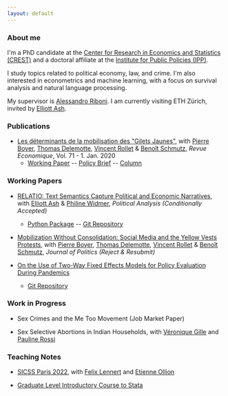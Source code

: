 ```yaml
---
layout: default
---
```


### About me

I'm a PhD candidate at the [Center for Research in Economics and Statistics (CREST)](http://crest.science/) and a doctoral affiliate at the [Institute for Public Policies (IPP)](https://www.ipp.eu/). 

I study topics related to political economy, law, and crime. I'm also interested in econometrics and machine learning, with a focus on survival analysis and natural language processing.

My supervisor is [Alessandro Riboni](https://sites.google.com/site/alessandroriboni/). I am currently visiting ETH Zürich, invited by [Elliott Ash](https://elliottash.com/).

### Publications

- [Les déterminants de la mobilisation des "Gilets Jaunes"](https://www.cairn.info/revue-economique-2020-1-page-109.htm), with [Pierre Boyer](https://pierrecboyer.com/), [Thomas Delemotte](http://thomas.delemotte.fr/index.html), [Vincent Rollet](https://sites.google.com/site/vjrollet/home) & [Benoît Schmutz](https://sites.google.com/site/benoitschmutz/), *Revue Economique*, Vol. 71 - 1. Jan. 2020
  - [Working Paper](http://crest.science/RePEc/wpstorage/2019-06.pdf) -- [Policy Brief](https://www.lemonde.fr/idees/article/2019/11/15/entre-facebook-et-le-rond-point-la-double-originalite-du-mouvement-des-gilets-jaunes_6019218_3232.html#xtor=AL-32280270) -- [Column](https://www.lemonde.fr/idees/article/2019/11/15/entre-facebook-et-le-rond-point-la-double-originalite-du-mouvement-des-gilets-jaunes_6019218_3232.html#xtor=AL-32280270)

### Working Papers

- [RELATIO: Text Semantics Capture Political and Economic Narratives](https://arxiv.org/abs/2108.01720), with [Elliott Ash](https://elliottash.com/) & [Philine Widmer](https://philinew.github.io/), *Political Analysis (Conditionally Accepted)*
  - [Python Package](https://pypi.org/project/relatio/) -- [Git Repository](https://github.com/relatio-nlp/relatio)

- [Mobilization Without Consolidation: Social Media and the Yellow Vests Protests](https://drive.google.com/file/d/1MJrWumsZn_Xrmg4PozvZuZZ-waT0D52D/view?usp=sharing), with [Pierre Boyer](https://pierrecboyer.com/), [Thomas Delemotte](http://thomas.delemotte.fr/index.html), [Vincent Rollet](https://sites.google.com/site/vjrollet/home) & [Benoît Schmutz](https://sites.google.com/site/benoitschmutz/), *Journal of Politics (Reject & Resubmit)*

- [On the Use of Two-Way Fixed Effects Models for Policy Evaluation During Pandemics](https://arxiv.org/abs/2106.10949)
  - [Git Repository](https://gitlab.com/germain.gauthier/covid-two-way-fixed-effects.git) 

### Work in Progress

- Sex Crimes and the Me Too Movement (Job Market Paper)

- Sex Selective Abortions in Indian Households, with [Véronique Gille](https://sites.google.com/site/veroniquegille/home?authuser=0) and [Pauline Rossi](https://sites.google.com/site/paulinerossimoulin/home?authuser=0)


### Teaching Notes

- [SICSS Paris 2022](https://github.com/fellennert/sicss-paris-2022), with [Felix Lennert](https://felix-lennert.netlify.app/) and [Etienne Ollion](https://ollion.cnrs.fr/)

- [Graduate Level Introductory Course to Stata](https://gitlab.com/germain.gauthier/code-for-econometrics-101/-/blob/master/poly.md)
